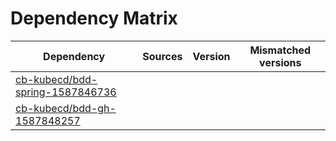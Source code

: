 # Dependency Matrix

Dependency | Sources | Version | Mismatched versions
---------- | ------- | ------- | -------------------
[cb-kubecd/bdd-spring-1587846736](https://github.com/cb-kubecd/bdd-spring-1587846736.git) |  | []() | 
[cb-kubecd/bdd-gh-1587848257](https://github.com/cb-kubecd/bdd-gh-1587848257.git) |  | []() | 
